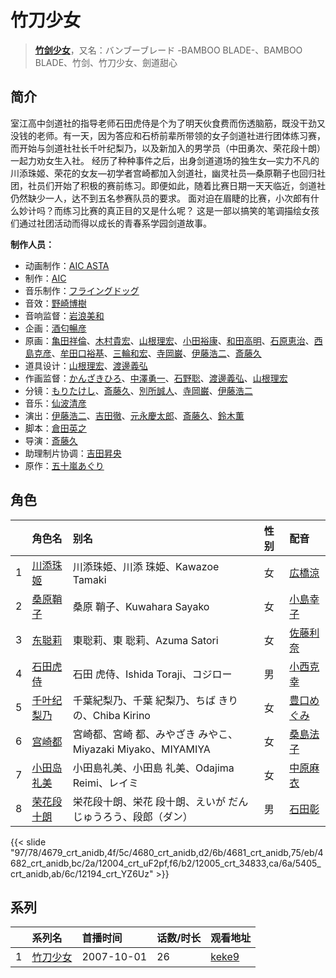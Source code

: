 # 竹刀少女


> <u>**[竹剑少女](https://bgm.tv/subject/1272)**</u>，又名：バンブーブレード -BAMBOO BLADE-、BAMBOO BLADE、竹剑、竹刀少女、劍道甜心

## 简介

室江高中剑道社的指导老师石田虎侍是个为了明天伙食费而伤透脑筋，既没干劲又没钱的老师。有一天，因为答应和石桥前辈所带领的女子剑道社进行团体练习赛，而开始与剑道社社长千叶纪梨乃，以及新加入的男学员（中田勇次、荣花段十朗）一起力劝女生入社。
经历了种种事件之后，出身剑道道场的独生女—实力不凡的川添珠姬、荣花的女友—初学者宫崎都加入剑道社，幽灵社员—桑原鞘子也回归社团，社员们开始了积极的赛前练习。即便如此，随着比赛日期一天天临近，剑道社仍然缺少一人，达不到五名参赛队员的要求。
面对迫在眉睫的比赛，小次郎有什么妙计吗？而练习比赛的真正目的又是什么呢？
这是一部以搞笑的笔调描绘女孩们通过社团活动而得以成长的青春系学园剑道故事。

**制作人员：**
- 动画制作：[AIC ASTA](https://bgm.tv/person/29036)
- 制作：[AIC](https://bgm.tv/person/402)
- 音乐制作：[フライングドッグ](https://bgm.tv/person/3440)
- 音效：[野崎博樹](https://bgm.tv/person/28052)
- 音响监督：[岩浪美和](https://bgm.tv/person/231)
- 企画：[酒匂暢彦](https://bgm.tv/person/3597)
- 原画：[亀田祥倫](https://bgm.tv/person/8611)、[木村貴宏](https://bgm.tv/person/419)、[山根理宏](https://bgm.tv/person/6058)、[小田裕康](https://bgm.tv/person/12433)、[和田高明](https://bgm.tv/person/7519)、[石原恵治](https://bgm.tv/person/2884)、[西島克彦](https://bgm.tv/person/712)、[牟田口裕基](https://bgm.tv/person/14511)、[三輪和宏](https://bgm.tv/person/11562)、[寺岡巌](https://bgm.tv/person/11592)、[伊藤浩二](https://bgm.tv/person/1966)、[斎藤久](https://bgm.tv/person/3486)
- 道具设计：[山根理宏](https://bgm.tv/person/6058)、[渡邊義弘](https://bgm.tv/person/3104)
- 作画监督：[かんざきひろ](https://bgm.tv/person/6012)、[中澤勇一](https://bgm.tv/person/11380)、[石野聡](https://bgm.tv/person/114)、[渡邊義弘](https://bgm.tv/person/3104)、[山根理宏](https://bgm.tv/person/6058)
- 分镜：[もりたけし](https://bgm.tv/person/184)、[斎藤久](https://bgm.tv/person/3486)、[別所誠人](https://bgm.tv/person/3702)、[寺岡巌](https://bgm.tv/person/11592)、[伊藤浩二](https://bgm.tv/person/1966)
- 音乐：[仙波清彦](https://bgm.tv/person/34903)
- 演出：[伊藤浩二](https://bgm.tv/person/1966)、[吉田徹](https://bgm.tv/person/418)、[元永慶太郎](https://bgm.tv/person/702)、[斎藤久](https://bgm.tv/person/3486)、[鈴木薫](https://bgm.tv/person/13047)
- 脚本：[倉田英之](https://bgm.tv/person/375)
- 导演：[斎藤久](https://bgm.tv/person/3486)
- 助理制片协调：[吉田昇央](https://bgm.tv/person/49481)
- 原作：[五十嵐あぐり](https://bgm.tv/person/6300)

## 角色

|     |   角色名   |   别名  | 性别 |  配音  |
|:--- |:------  |:----      |:---  |:--   |
| 1 | [川添珠姬](https://bgm.tv/character/4679) | 川添珠姫、川添 珠姫、Kawazoe Tamaki | 女 | [広橋涼](https://bgm.tv/person/4165) |
| 2 | [桑原鞘子](https://bgm.tv/character/4680) | 桑原 鞘子、Kuwahara Sayako | 女 | [小島幸子](https://bgm.tv/person/4430) |
| 3 | [东聪莉](https://bgm.tv/character/4681) | 東聡莉、東 聡莉、Azuma Satori | 女 | [佐藤利奈](https://bgm.tv/person/4670) |
| 4 | [石田虎侍](https://bgm.tv/character/4682) | 石田 虎侍、Ishida Toraji、コジロー | 男 | [小西克幸](https://bgm.tv/person/3861) |
| 5 | [千叶纪梨乃](https://bgm.tv/character/12004) | 千葉紀梨乃、千葉 紀梨乃、ちば きりの、Chiba Kirino | 女 | [豊口めぐみ](https://bgm.tv/person/3866) |
| 6 | [宫崎都](https://bgm.tv/character/12005) | 宮崎都、宮崎 都、みやざき みやこ、Miyazaki Miyako、MIYAMIYA | 女 | [桑島法子](https://bgm.tv/person/3867) |
| 7 | [小田岛礼美](https://bgm.tv/character/5405) | 小田島礼美、小田島 礼美、Odajima Reimi、レイミ | 女 | [中原麻衣](https://bgm.tv/person/4145) |
| 8 | [荣花段十朗](https://bgm.tv/character/12194) | 栄花段十朗、栄花 段十朗、えいが だんじゅうろう、段郎（ダン） | 男 | [石田彰](https://bgm.tv/person/3927) |

{{< slide "97/78/4679_crt_anidb,4f/5c/4680_crt_anidb,d2/6b/4681_crt_anidb,75/eb/4682_crt_anidb,bc/2a/12004_crt_uF2pf,f6/b2/12005_crt_34833,ca/6a/5405_crt_anidb,ab/6c/12194_crt_YZ6Uz" >}}

## 系列

|     | 系列名  | 首播时间       | 话数/时长 | 观看地址                                                    |
| :-- | :--- | :--------- | :---- | :------------------------------------------------------ |
| 1   |[竹刀少女](https://bgm.tv/subject/1272)| 2007-10-01 | 26    | [keke9](https://www.keke9.app/play/24207-4-190865.html) |



